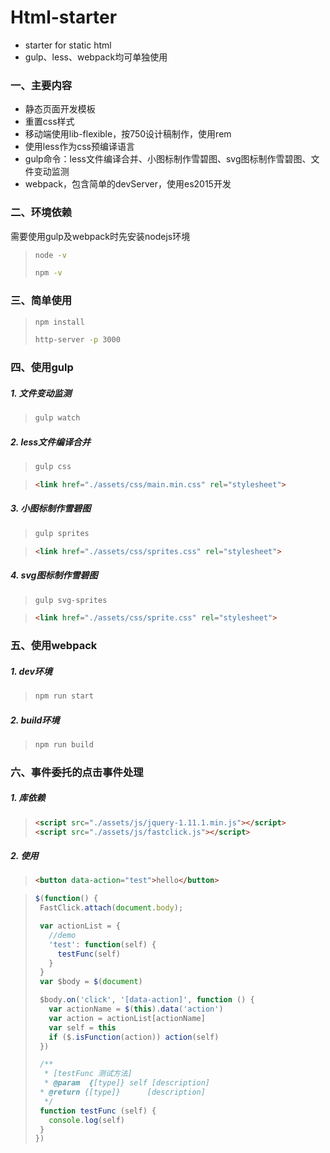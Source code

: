 # Html-starter
- starter for static html
- gulp、less、webpack均可单独使用

### 一、主要内容
- 静态页面开发模板
- 重置css样式
- 移动端使用lib-flexible，按750设计稿制作，使用rem
- 使用less作为css预编译语言
- gulp命令：less文件编译合并、小图标制作雪碧图、svg图标制作雪碧图、文件变动监测
- webpack，包含简单的devServer，使用es2015开发

### 二、环境依赖
需要使用gulp及webpack时先安装nodejs环境

>```bash
>node -v
>
>npm -v
>```

### 三、简单使用
>```bash
>npm install
>
>http-server -p 3000
>```

### 四、使用gulp
##### 1. 文件变动监测
>```bash
>gulp watch
>```

##### 2. less文件编译合并
>```bash
>gulp css
>```

>```html
><link href="./assets/css/main.min.css" rel="stylesheet">
>```

##### 3. 小图标制作雪碧图
>```bash
>gulp sprites
>```

>```html
><link href="./assets/css/sprites.css" rel="stylesheet">
>```

##### 4. svg图标制作雪碧图
>```bash
>gulp svg-sprites
>```

>```html
><link href="./assets/css/sprite.css" rel="stylesheet">
>```

### 五、使用webpack

##### 1. dev环境
>```bash
>npm run start
>```

##### 2. build环境
>```bash
>npm run build
>```

### 六、事件委托的点击事件处理

##### 1. 库依赖
>```html
><script src="./assets/js/jquery-1.11.1.min.js"></script>
><script src="./assets/js/fastclick.js"></script>
>```

##### 2. 使用
>```html
><button data-action="test">hello</button>
>```

>```js
>$(function() {
>  FastClick.attach(document.body);
>
>  var actionList = {
>    //demo
>    'test': function(self) {
>      testFunc(self)
>    }
>  }
>  var $body = $(document)
>
>  $body.on('click', '[data-action]', function () {
>    var actionName = $(this).data('action')
>    var action = actionList[actionName]
>    var self = this
>    if ($.isFunction(action)) action(self)
>  })
>
>  /**
>   * [testFunc 测试方法]
>   * @param  {[type]} self [description]
>  * @return {[type]}      [description]
>   */
>  function testFunc (self) {
>    console.log(self)
>  }
>})
>```
